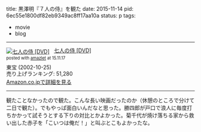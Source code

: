 title: 黒澤明『７人の侍』を観た
date: 2015-11-14
pid: 6ec55e1800df82eb9349ac8ff17aa10a
status: p
tags:
- movie
- blog
---

<div class="amazlet-box" style="margin-bottom:0px;"><div class="amazlet-image" style="float:left;margin:0px 12px 1px 0px;"><a href="http://www.amazon.co.jp/exec/obidos/ASIN/B00006ITSR/dotimpact-22/ref=nosim/" name="amazletlink" target="_blank"><img src="http://ecx.images-amazon.com/images/I/51NP9awJk2L._SL160_.jpg" alt="七人の侍 [DVD]" style="border: none;" /></a></div><div class="amazlet-info" style="line-height:120%; margin-bottom: 10px"><div class="amazlet-name" style="margin-bottom:10px;line-height:120%"><a href="http://www.amazon.co.jp/exec/obidos/ASIN/B00006ITSR/dotimpact-22/ref=nosim/" name="amazletlink" target="_blank">七人の侍 [DVD]</a><div class="amazlet-powered-date" style="font-size:80%;margin-top:5px;line-height:120%">posted with <a href="http://www.amazlet.com/" title="amazlet" target="_blank">amazlet</a> at 15.11.17</div></div><div class="amazlet-detail">東宝 (2002-10-25)<br />売り上げランキング: 51,280<br /></div><div class="amazlet-sub-info" style="float: left;"><div class="amazlet-link" style="margin-top: 5px"><a href="http://www.amazon.co.jp/exec/obidos/ASIN/B00006ITSR/dotimpact-22/ref=nosim/" name="amazletlink" target="_blank">Amazon.co.jpで詳細を見る</a></div></div></div><div class="amazlet-footer" style="clear: left"></div></div>

---- 

観たことなかったので観た。こんな長い映画だったのか（休憩のところで分けて二日で観た）。でもやっぱ面白いんだなと思った。勝四郎が戸口で浪人に毎度打ちかかって試そうとする下りの対比とかよかった。菊千代が焼け落ちる家から救い出した赤子を「こいつは俺だ！」と叫ぶとこもよかったな。
